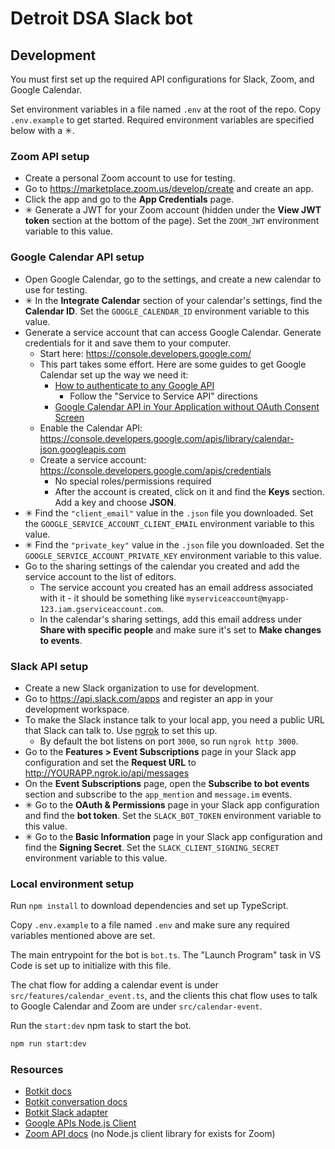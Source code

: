 # Detroit DSA Slack bot

## Development
You must first set up the required API configurations for Slack, Zoom, and Google Calendar.

Set environment variables in a file named `.env` at the root of the repo. Copy `.env.example` to get started. Required environment variables are specified below with a ✳.

### Zoom API setup
* Create a personal Zoom account to use for testing.
* Go to <https://marketplace.zoom.us/develop/create> and create an app.
* Click the app and go to the **App Credentials** page.
* ✳ Generate a JWT for your Zoom account (hidden under the **View JWT token** section at the bottom of the page). Set the `ZOOM_JWT` environment variable to this value.

### Google Calendar API setup
* Open Google Calendar, go to the settings, and create a new calendar to use for testing.
* ✳ In the **Integrate Calendar** section of your calendar's settings, find the **Calendar ID**. Set the `GOOGLE_CALENDAR_ID` environment variable to this value.
* Generate a service account that can access Google Calendar. Generate credentials for it and save them to your computer.
  * Start here: <https://console.developers.google.com/>
  * This part takes some effort. Here are some guides to get Google Calendar set up the way we need it:
    * [How to authenticate to any Google API](https://flaviocopes.com/google-api-authentication/#service-to-service-api)
      * Follow the "Service to Service API" directions
    * [Google Calendar API in Your Application without OAuth Consent Screen](https://medium.com/@ArchTaqi/google-calendar-api-in-your-application-without-oauth-consent-screen-4fcc1f8eb380)
  * Enable the Calendar API: <https://console.developers.google.com/apis/library/calendar-json.googleapis.com>
  * Create a service account: <https://console.developers.google.com/apis/credentials>
    * No special roles/permissions required
    * After the account is created, click on it and find the **Keys** section. Add a key and choose **JSON**.
* ✳ Find the `"client_email"` value in the `.json` file you downloaded. Set the `GOOGLE_SERVICE_ACCOUNT_CLIENT_EMAIL` environment variable to this value.
* ✳ Find the `"private_key"` value in the `.json` file you downloaded. Set the `GOOGLE_SERVICE_ACCOUNT_PRIVATE_KEY` environment variable to this value.
* Go to the sharing settings of the calendar you created and add the service account to the list of editors.
  * The service account you created has an email address associated with it - it should be something like `myserviceaccount@myapp-123.iam.gserviceaccount.com`.
  * In the calendar's sharing settings, add this email address under **Share with specific people** and make sure it's set to **Make changes to events**.

### Slack API setup

* Create a new Slack organization to use for development.
* Go to <https://api.slack.com/apps> and register an app in your development workspace.
* To make the Slack instance talk to your local app, you need a public URL that Slack can talk to. Use [ngrok](https://ngrok.com/) to set this up.
  * By default the bot listens on port `3000`, so run `ngrok http 3000`.
* Go to the **Features > Event Subscriptions** page in your Slack app configuration and set the **Request URL** to <http://YOURAPP.ngrok.io/api/messages>
* On the **Event Subscriptions** page, open the **Subscribe to bot events** section and subscribe to the `app_mention` and `message.im` events.
* ✳ Go to the **OAuth & Permissions** page in your Slack app configuration and find the **bot token**. Set the `SLACK_BOT_TOKEN` environment variable to this value.
* ✳ Go to the **Basic Information** page in your Slack app configuration and find the **Signing Secret**. Set the `SLACK_CLIENT_SIGNING_SECRET` environment variable to this value.

### Local environment setup
Run `npm install` to download dependencies and set up TypeScript.

Copy `.env.example` to a file named `.env` and make sure any required variables mentioned above are set.

The main entrypoint for the bot is `bot.ts`. The "Launch Program" task in VS Code is set up to initialize with this file.

The chat flow for adding a calendar event is under `src/features/calendar_event.ts`, and the clients this chat flow uses to talk to Google Calendar and Zoom are under `src/calendar-event`.

Run the `start:dev` npm task to start the bot.

```bash
npm run start:dev
```

### Resources
* [Botkit docs](https://botkit.ai/docs/v4/)
* [Botkit conversation docs](https://botkit.ai/docs/v4/conversations.html)
* [Botkit Slack adapter](https://botkit.ai/docs/v4/platforms/slack.html)
* [Google APIs Node.js Client](https://github.com/googleapis/google-api-nodejs-client#readme)
* [Zoom API docs](https://marketplace.zoom.us/docs/api-reference/zoom-api) (no Node.js client library for exists for Zoom)

